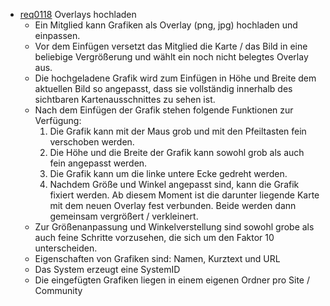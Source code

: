 * [req0118](https://github.com/PolitAktiv/politaktiv-requirements/tree/master/en/requirements/req0118.md) Overlays hochladen
  * Ein Mitglied kann Grafiken als Overlay (png, jpg) hochladen und einpassen.
  * Vor dem Einfügen versetzt das Mitglied die Karte / das Bild in eine beliebige Vergrößerung und wählt ein noch nicht belegtes Overlay aus.
  * Die hochgeladene Grafik wird zum Einfügen in Höhe und Breite dem aktuellen Bild so angepasst, dass sie vollständig innerhalb des sichtbaren Kartenausschnittes zu sehen ist.
  * Nach dem Einfügen der Grafik stehen folgende Funktionen zur Verfügung:
    1. Die Grafik kann mit der Maus grob und mit den Pfeiltasten fein verschoben werden.
    2. Die Höhe und die Breite der Grafik kann sowohl grob als auch fein angepasst werden.
    3. Die Grafik kann um die linke untere Ecke gedreht werden.
    4. Nachdem Größe und Winkel angepasst sind, kann die Grafik fixiert werden. Ab diesem Moment ist die darunter liegende Karte mit dem neuen Overlay fest verbunden. Beide werden dann gemeinsam vergrößert / verkleinert.
  * Zur Größenanpassung und Winkelverstellung sind sowohl grobe als auch feine Schritte vorzusehen, die sich um den Faktor 10 unterscheiden.
  * Eigenschaften von Grafiken sind: Namen, Kurztext und URL
   * Das System erzeugt eine SystemID
   * Die eingefügten Grafiken liegen in einem eigenen Ordner pro Site / Community
